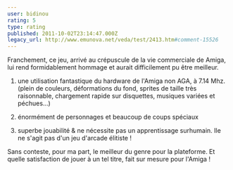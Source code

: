 ```yaml
---
user: bidinou
rating: 5
type: rating
published: 2011-10-02T23:14:47.000Z
legacy_url: http://www.emunova.net/veda/test/2413.htm#comment-15526
---
```

Franchement, ce jeu, arrivé au crépuscule de la vie commerciale de Amiga, lui rend formidablement hommage et aurait difficilement pu être meilleur.

1) une utilisation fantastique du hardware de l'Amiga non AGA, à 7.14 Mhz. (plein de couleurs, déformations du fond, sprites de taille très raisonnable, chargement rapide sur disquettes, musiques variées et péchues...)

2) énormément de personnages et beaucoup de coups spéciaux

3) superbe jouabilité & ne nécessite pas un apprentissage surhumain. Ile ne s'agit pas d'un jeu d'arcade élitiste !

Sans conteste, pour ma part, le meilleur du genre pour la plateforme. Et quelle satisfaction de jouer à un tel titre, fait sur mesure pour l'Amiga !
